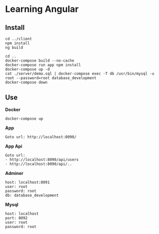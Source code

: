 # Learning Angular



## Install
``` 
cd ../client
npm install
ng build 

cd ..
docker-compose build --no-cache
docker-compose run app npm install
docker-compose up -d
cat ./server/demo.sql | docker-compose exec -T db /usr/bin/mysql -u root --password=root database_development
docker-compose down

```

## Use

**Docker**
``` 
docker-compose up
``` 

**App**
``` 
Goto url: http://localhost:8090/
``` 

**App Api**
``` 
Goto url:
- http://localhost:8090/api/users
- http://localhost:8090/api/..
``` 

**Adminer**
```
host: localhost:8091
user: root
password: root
db: database_development
```

**Mysql**
``` 
host: localhost
port: 8092
user: root
password: root
```



